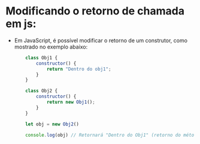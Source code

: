 # Modificando o retorno de chamada em js:

* Em JavaScript, é possível modificar o retorno de um construtor, como mostrado no exemplo abaixo:

    ```js
        class Obj1 {
            constructor() {
                return "Dentro do obj1";
            }
        }

        class Obj2 {
            constructor() {
                return new Obj1();
            }
        }

        let obj = new Obj2()

        console.log(obj) // Retornará "Dentro do Obj1" (retorno do método constrututor de Obj1)
    ```
